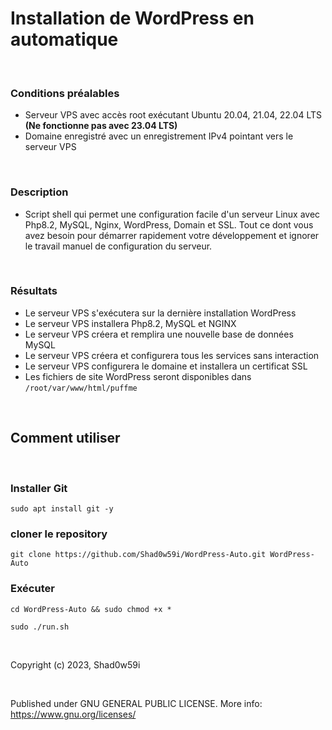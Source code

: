 # Installation de WordPress en automatique

&nbsp;

### Conditions préalables

- Serveur VPS avec accès root exécutant Ubuntu 20.04, 21.04, 22.04 LTS **(Ne fonctionne pas avec 23.04 LTS)**
- Domaine enregistré avec un enregistrement IPv4 pointant vers le serveur VPS

&nbsp;

### Description

- Script shell qui permet une configuration facile d'un serveur Linux avec Php8.2, MySQL, Nginx, WordPress, Domain et SSL. Tout ce dont vous avez besoin pour démarrer rapidement votre développement et ignorer le travail manuel de configuration du serveur.

&nbsp;

### Résultats

- Le serveur VPS s'exécutera sur la dernière installation WordPress
- Le serveur VPS installera Php8.2, MySQL et NGINX
- Le serveur VPS créera et remplira une nouvelle base de données MySQL
- Le serveur VPS créera et configurera tous les services sans interaction
- Le serveur VPS configurera le domaine et installera un certificat SSL
- Les fichiers de site WordPress seront disponibles dans `/root/var/www/html/puffme`

&nbsp;

## Comment utiliser

&nbsp;

### Installer Git

`sudo apt install git -y`

### cloner le repository

`git clone https://github.com/Shad0w59i/WordPress-Auto.git WordPress-Auto`

### Exécuter

`cd WordPress-Auto && sudo chmod +x *` 

`sudo ./run.sh`

&nbsp;
&nbsp;

Copyright (c) 2023, Shad0w59i

&nbsp;

Published under GNU GENERAL PUBLIC LICENSE.
More info: https://www.gnu.org/licenses/
